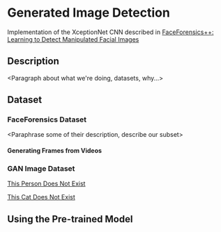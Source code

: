 # Generated Image Detection

Implementation of the XceptionNet CNN described in [FaceForensics++: Learning to Detect Manipulated Facial Images](https://openaccess.thecvf.com/content_ICCV_2019/papers/Rossler_FaceForensics_Learning_to_Detect_Manipulated_Facial_Images_ICCV_2019_paper.pdf)

## Description

<Paragraph about what we're doing, datasets, why...>

## Dataset

### FaceForensics Dataset

<Paraphrase some of their description, describe our subset>

#### Generating Frames from Videos

### GAN Image Dataset

[This Person Does Not Exist](https://thispersondoesnotexist.com/)

[This Cat Does Not Exist](https://thiscatdoesnotexist.com/)

## Using the Pre-trained Model
